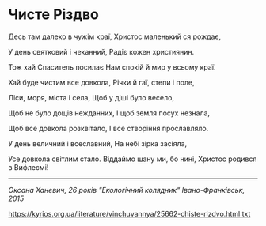Чисте Різдво
================================================================

Десь там далеко в чужім краї,
Христос маленький ся рождає,

У день святковий і чеканний,
Радіє кожен християнин.

Тож хай Спаситель посилає
Нам спокій й мир у всьому краї.

Хай буде чистим все довкола,
Річки й гаї, степи і поле,

Ліси, моря, міста і села,
Щоб у діші було весело,

Щоб не було дощів нежданних,
І щоб земля посух незнала,

Щоб все довкола розквітало,
І все створіння прославляло.

У день величний і всеславний,
На небі зірка засіяла,

Усе довкола світлим стало.
Віддаймо шану ми, бо нині,
Христос родився в Вифлеємі!

----------------------------------------------------------------

 _Оксана Ханевич, 26 років_
 _"Екологічний колядник" Івано-Франківськ, 2015_

https://kyrios.org.ua/literature/vinchuvannya/25662-chiste-rizdvo.html.txt
